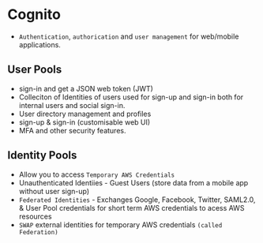 # Cognito

- `Authentication`, `authorication` and `user management` for web/mobile applications.

## User Pools

- sign-in and get a JSON web token (JWT)
- Colleciton of Identities of users used for sign-up and sign-in both for internal users and social sign-in.
- User directory management and profiles
- sign-up & sign-in (customisable web UI)
- MFA and other security features.

## Identity Pools

- Allow you to access `Temporary AWS Credentials`
- Unauthenticated Identiies - Guest Users (store data from a mobile app without user sign-up)
- `Federated Identities` - Exchanges Google, Facebook, Twitter, SAML2.0, & User Pool credentials for short term AWS credentials to acess AWS resources
- `SWAP` external identities for temporary AWS credentials `(called Federation)`